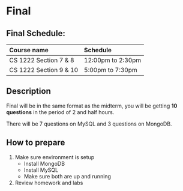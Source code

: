 # Final

## Final Schedule:

| Course name | Schedule |
| :-- | :-- |
| CS 1222 Section 7 & 8 | 12:00pm to 2:30pm |
| CS 1222 Section 9 & 10 | 5:00pm to 7:30pm |

## Description

Final will be in the same format as the midterm, you will be getting **10 questions**
in the period of 2 and half hours.

There will be 7 questions on MySQL and 3 questions on MongoDB.

## How to prepare

1. Make sure environment is setup
    * Install MongoDB
    * Install MySQL
    * Make sure both are up and running
2. Review homework and labs
